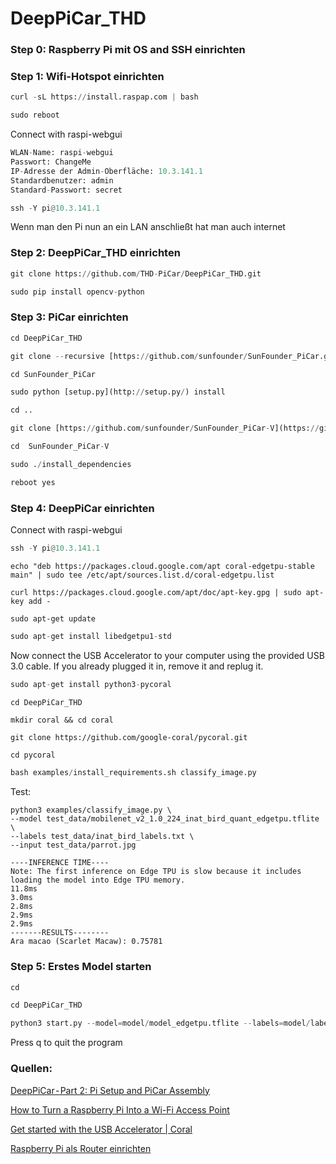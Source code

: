 # DeepPiCar_THD
### Step 0: Raspberry Pi mit OS and SSH einrichten

### Step 1: Wifi-Hotspot einrichten

```python
curl -sL https://install.raspap.com | bash
```

```python
sudo reboot
```

Connect with raspi-webgui

```python
WLAN-Name: raspi-webgui
Passwort: ChangeMe
IP-Adresse der Admin-Oberfläche: 10.3.141.1
Standardbenutzer: admin
Standard-Passwort: secret
```

```python
ssh -Y pi@10.3.141.1
```

Wenn man den Pi nun an ein LAN anschließt hat man auch internet

### Step 2: DeepPiCar_THD einrichten

```python
git clone https://github.com/THD-PiCar/DeepPiCar_THD.git
```
```python
sudo pip install opencv-python
```

### Step 3: PiCar einrichten

```python
cd DeepPiCar_THD
```

```python
git clone --recursive [https://github.com/sunfounder/SunFounder_PiCar.git](https://github.com/sunfounder/SunFounder_PiCar.git)
```

```python
cd SunFounder_PiCar
```

```python
sudo python [setup.py](http://setup.py/) install
```

```python
cd ..
```

```python
git clone [https://github.com/sunfounder/SunFounder_PiCar-V](https://github.com/sunfounder/SunFounder_PiCar-V) -b V3.0
```

```python
cd  SunFounder_PiCar-V
```

```python
sudo ./install_dependencies
```

```python
reboot yes
```

### Step 4: DeepPiCar einrichten

Connect with raspi-webgui

```python
ssh -Y pi@10.3.141.1
```

```
echo "deb https://packages.cloud.google.com/apt coral-edgetpu-stable main" | sudo tee /etc/apt/sources.list.d/coral-edgetpu.list

curl https://packages.cloud.google.com/apt/doc/apt-key.gpg | sudo apt-key add -

sudo apt-get update
```

```python
sudo apt-get install libedgetpu1-std
```

Now connect the USB Accelerator to your computer using the provided USB 3.0 cable. If you already plugged it in, remove it and replug it.

```python
sudo apt-get install python3-pycoral
```

```python
cd DeepPiCar_THD
```

```
mkdir coral && cd coral

git clone https://github.com/google-coral/pycoral.git

cd pycoral
```

```python
bash examples/install_requirements.sh classify_image.py
```

Test:

```
python3 examples/classify_image.py \
--model test_data/mobilenet_v2_1.0_224_inat_bird_quant_edgetpu.tflite \
--labels test_data/inat_bird_labels.txt \
--input test_data/parrot.jpg
```

```
----INFERENCE TIME----
Note: The first inference on Edge TPU is slow because it includes loading the model into Edge TPU memory.
11.8ms
3.0ms
2.8ms
2.9ms
2.9ms
-------RESULTS--------
Ara macao (Scarlet Macaw): 0.75781
```

### Step 5: Erstes Model starten

```python
cd 
```

```python
cd DeepPiCar_THD
```

```python
python3 start.py --model=model/model_edgetpu.tflite --labels=model/labels.txt
```

Press q to quit the program

### Quellen:
[DeepPiCar - Part 2: Pi Setup and PiCar Assembly](https://towardsdatascience.com/deeppicar-part-2-8512be2133f3)

[How to Turn a Raspberry Pi Into a Wi-Fi Access Point](https://www.tomshardware.com/how-to/raspberry-pi-access-point)

[Get started with the USB Accelerator | Coral](https://coral.ai/docs/accelerator/get-started/#requirements)

[Raspberry Pi als Router einrichten](https://www.tutonaut.de/rasap-raspberry-pi-als-router-accesspoint-oder-wlan-hotspot-nutzen/)
